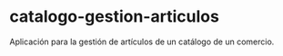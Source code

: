 # catalogo-gestion-articulos
Aplicación para la gestión de artículos de un catálogo de un comercio.

